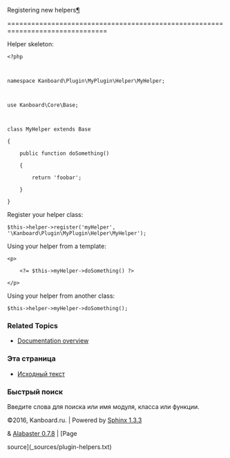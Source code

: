 Registering new helpers[¶](#registering-new-helpers "Ссылка на этот заголовок")

===============================================================================



Helper skeleton:



    <?php



    namespace Kanboard\Plugin\MyPlugin\Helper\MyHelper;



    use Kanboard\Core\Base;



    class MyHelper extends Base

    {

        public function doSomething()

        {

            return 'foobar';

        }

    }



Register your helper class:



    $this->helper->register('myHelper', '\Kanboard\Plugin\MyPlugin\Helper\MyHelper');



Using your helper from a template:



    <p>

        <?= $this->myHelper->doSomething() ?>

    </p>



Using your helper from another class:



    $this->helper->myHelper->doSomething();



### Related Topics



-   [Documentation overview](index.markdown)



### Эта страница



-   [Исходный текст](_sources/plugin-helpers.txt)



### Быстрый поиск



Введите слова для поиска или имя модуля, класса или функции.



©2016, Kanboard.ru. | Powered by [Sphinx 1.3.3](http://sphinx-doc.org/)

& [Alabaster 0.7.8](https://github.com/bitprophet/alabaster) | [Page

source](_sources/plugin-helpers.txt)

